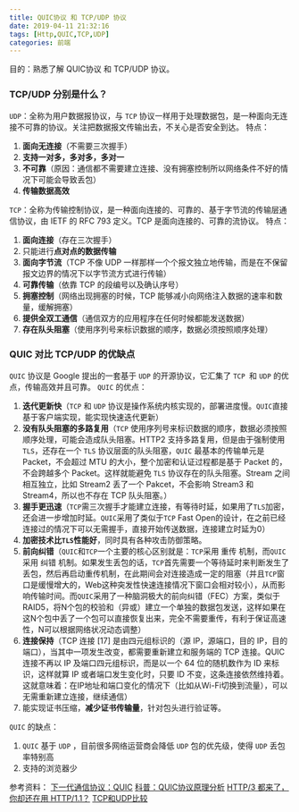 ```yaml
---
title: QUIC协议 和 TCP/UDP 协议
date: 2019-04-11 21:32:16
tags: [Http,QUIC,TCP,UDP]
categories: 前端
---
```


目的：熟悉了解 QUIC协议 和 TCP/UDP 协议。
<escape><!-- more --></escape>

### TCP/UDP 分别是什么？
`UDP`：全称为用户数据报协议，与 `TCP` 协议一样用于处理数据包，是一种面向无连接不可靠的协议。关注把数据报文传输出去，不关心是否安全到达。
特点： 
1. **面向无连接**（不需要三次握手）
2. **支持一对多，多对多，多对一**
3. **不可靠**（原因：通信都不需要建立连接、没有拥塞控制所以网络条件不好的情况下可能会导致丢包）
4. **传输数据高效**

`TCP`：全称为传输控制协议，是一种面向连接的、可靠的、基于字节流的传输层通信协议，由 IETF 的 RFC 793 定义。TCP 是面向连接的、可靠的流协议。
特点：
1. **面向连接**（存在三次握手）
2. 只能进行**点对点的数据传输**
3. **面向字节流**（TCP 不像 UDP 一样那样一个个报文独立地传输，而是在不保留报文边界的情况下以字节流方式进行传输）
4. **可靠传输**（依靠 TCP 的段编号以及确认序号）
5. **拥塞控制**（网络出现拥塞的时候，TCP 能够减小向网络注入数据的速率和数量，缓解拥塞）
6. **提供全双工通信**（通信双方的应用程序在任何时候都能发送数据）
7. **存在队头阻塞**（使用序列号来标识数据的顺序，数据必须按照顺序处理）


### QUIC 对比 TCP/UDP 的优缺点
`QUIC` 协议是 Google 提出的一套基于 `UDP` 的开源协议，它汇集了 `TCP `和 `UDP` 的优点，传输高效并且可靠。
`QUIC` 的优点：
1. **迭代更新快**（`TCP` 和 `UDP` 协议是操作系统内核实现的，部署进度慢。`QUIC`直接基于客户端实现，能实现快速迭代更新）
2. **没有队头阻塞的多路复用**（`TCP` 使用序列号来标识数据的顺序，数据必须按照顺序处理，可能会造成队头阻塞。HTTP2 支持多路复用，但是由于强制使用 `TLS`，还存在一个 `TLS` 协议层面的队头阻塞，`QUIC` 最基本的传输单元是 Packet，不会超过 MTU 的大小，整个加密和认证过程都是基于 Packet 的，不会跨越多个 Packet。这样就能避免 `TLS` 协议存在的队头阻塞。Stream 之间相互独立，比如 Stream2 丢了一个 Pakcet，不会影响 Stream3 和 Stream4，所以也不存在 TCP 队头阻塞。）
3. **握手更迅速**（`TCP`需三次握手才能建立连接，有等待时延，如果用了`TLS`加密，还会进一步增加时延。`QUIC`采用了类似于`TCP` Fast Open的设计，在之前已经连接过的情况下可以无需握手，直接开始传送数据，连接建立时延为0）
4. **加密技术比`TLS`性能好**，同时具有各种攻击防御策略。
5. **前向纠错**（`QUIC`和`TCP`一个主要的核心区别就是：`TCP`采用 重传 机制，而`QUIC`采用 纠错 机制。如果发生丢包的话，`TCP`首先需要一个等待延时来判断发生了丢包，然后再启动重传机制，在此期间会对连接造成一定的阻塞（并且`TCP`窗口是缓慢增大的，Web这种突发性快速连接情况下窗口会相对较小），从而影响传输时间。而`QUIC`采用了一种脑洞极大的前向纠错（FEC）方案，类似于RAID5，将N个包的校验和（异或）建立一个单独的数据包发送，这样如果在这N个包中丢了一个包可以直接恢复出来，完全不需要重传，有利于保证高速性，N可以根据网络状况动态调整）
6. **连接保持**（TCP 连接 [17] 是由四元组标识的（源 IP，源端口，目的 IP，目的端口），当其中一项发生改变，都需要重新建立和服务端的 TCP 连接。QUIC 连接不再以 IP 及端口四元组标识，而是以一个 64 位的随机数作为 ID 来标识，这样就算 IP 或者端口发生变化时，只要 ID 不变，这条连接依然维持着。这就意味着：在IP地址和端口变化的情况下（比如从Wi-Fi切换到流量），可以无需重新建立连接，继续通信）
7. 能实现证书压缩，**减少证书传输量**，针对包头进行验证等。

`QUIC` 的缺点：
1. `QUIC` 基于 `UDP` ，目前很多网络运营商会降低 `UDP` 包的优先级，使得 `UDP` 丢包率特别高
2. 支持的浏览器少

参考资料：
[下一代通信协议：QUIC](https://juejin.im/post/5a67e8d5f265da3e303ca6fe)
[科普：QUIC协议原理分析](https://zhuanlan.zhihu.com/p/32553477)
[HTTP/3 都来了，你却还在用 HTTP/1.1？](https://mp.weixin.qq.com/s?__biz=MzI4NzEyMjUxMA==&mid=2649068604&idx=1&sn=9d34b782a5d7c147e108f1af1c0fbc23&chksm=f3c3411dc4b4c80b7e8a72013a7b884e21814f6bcbc6f0ea8752ff6c434b93005efc854520ef&xtrack=1&scene=0&subscene=131&clicktime=1552095539&ascene=7&devic)
[TCP和UDP比较](https://github.com/ljianshu/Blog/issues/61)